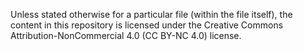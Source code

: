 Unless stated otherwise for a particular file (within the file itself),
the content in this repository is licensed under the 
Creative Commons Attribution-NonCommercial 4.0 (CC BY-NC 4.0) license.
